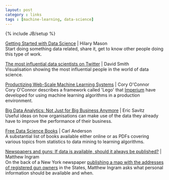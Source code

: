 ```yaml
---
layout: post
category : links
tags : [machine-learning, data-science]
---
```

{% include JB/setup %}

[Getting Started with Data Science](http://bit.ly/12NLNHG) | Hilary Mason  
Start doing something data related, share it, get to know other people doing this type of work.

[The most influential data scientists on Twitter](http://bit.ly/TxRrsG) | David Smith  
Visualisation showing the most influential people in the world of data science.

[Productizing Web-Scale Machine Learning Systems](http://bit.ly/YwwRsD) | Cory O'Connor  
Cory O'Connor describes a framework called 'Lego' that [Imperium](http://www.imperium.com/) have developed for using machine learning algorithms in a production environment.

[Big Data Analytics: Not Just for Big Business Anymore](http://onforb.es/VbHL6G) | Eric Savitz  
Useful ideas on how organisations can make use of the data they already have to improve the performance of their business.

[Free Data Science Books](http://bit.ly/TxTLjh) | Carl Anderson  
A substantial list of books available either online or as PDFs covering various topics from statistics to data mining to learning algorithms.

[Newspapers and guns: If data is available, should it always be published?](http://bit.ly/WLjmWI) | Matthew Ingram  
On the back of a New York newspaper [publishing a map with the addresses of registered gun owners](http://lohud.us/VoLwI9) in the States, Matthew Ingram asks what personal information should be available and when.